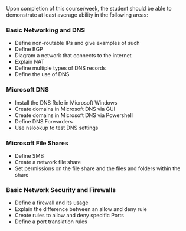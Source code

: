Upon completion of this course/week, the student should be able to demonstrate at least average ability in the following areas:

### Basic Networking and DNS
 * Define non-routable IPs and give examples of such
 * Define BGP
 * Diagram a network that connects to the internet
 * Explain NAT
 * Define multiple types of DNS records
 * Define the use of DNS

### Microsoft DNS
 * Install the DNS Role in Microsoft Windows
 * Create domains in Microsoft DNS via GUI
 * Create domains in Microsoft DNS via Powershell
 * Define DNS Forwarders
 * Use nslookup to test DNS settings

### Microsoft File Shares
 * Define SMB
 * Create a network file share
 * Set permissions on the file share and the files and folders within the share

### Basic Network Security and Firewalls
 * Define a firewall and its usage
 * Explain the difference between an allow and deny rule
 * Create rules to allow and deny specific Ports
 * Define a port translation rules
